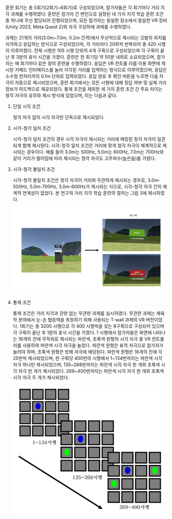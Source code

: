 훈련 회기는 총 5회기(2회기~6회기)로 구성되었으며, 참가자들은 각 회기마다 거리 지각 과제를 수행하였다. 훈련은 참가자 간 변인으로 설정된 네 가지 지각 학습 훈련 조건 중 하나에 무선 할당되어 진행되었으며, 모든 참가자는 동일한 장소에서 동일한 VR 장비(Unity 2023, Meta Quest 2)와 자극 구성하에 과제를 수행하였다.

과제는 21개의 거리(3.0m~7.0m, 0.2m 간격)에서 무선적으로 제시되는 깃발의 위치를 지각하고 응답하는 방식으로 구성되었으며, 각 거리마다 20회씩 반복되어 총 420 시행이 이루어졌다. 전체 시행은 105 시행 단위의 4개 구획으로 구성되었으며 각 구획이 끝난 후 3분의 휴식 시간을 가졌다. 훈련은 한 회기당 약 50분 내외로 소요되었으며, 참가자는 매 회기마다 같은 양의 훈련을 수행하였다. 응답은 VR 컨트롤
러를 이용 화면에 제시된 키패드 인터페이스를 눌러 지각된 거리를 입력하는 방식으로 이루어졌으며, 응답은 소수점 한자리까지 0.1m 단위로 입력되었다. 응답 완료 후 확인 버튼을 누르면 다음 자극이 자동으로 제시되었으며, 훈련 회기에서는 모든 시행에 대해 정답 여부 및 실제 거리 정보가 피드백으로 제공되었다. 통제 조건을 제외한 세 가지 훈련 조건 간 주요 차이는 청각 자극의 유무와 제시 방식에 있었으며, 이는 다음과 같다.

1) 단일 시각 조건

   청각 자극 없이 시각 자극만 단독으로 제시되었다. 

2) 시각-청각 일치 조건
   
   시각-청각 일치 조건의 경우 시각 자극이 제시되는 거리에 매칭된 청각 자극이 일관되게 함께 제시된다.
   시각-청각 일치 조건은 거리에 맞게 청각 자극이 체계적으로 제시되는 경우이다. 
   예를 들어 3.0m는 500Hz, 5.0m는 600Hz, 7.0m는 700Hz와 같이 거리가 멀어짐에 따라 제시되는 청각 자극도 고주파수(높은음)를 가졌다.


4) 시각-청각 불일치 조건

   시각-청각 불일치 조건은 청각 자극이 거리와 무관하게 제시되는 경우로, 3.0m-500Hz, 5.0m-700Hz, 3.0m-600Hz가 제시되는 식으로, 시각-청각 자극 간의 체계적 연계성이 없었다. 본 연구의 거리 지각 학습 훈련의 절차는 그림 3에 제시하였다.


   ![설계 이미지](./거리지각학습훈련.png)
   

5) 통제 조건

   통제 조건은 거리 지각과 관련 없는 무관련 과제를 실시하였다. 무관련 과제는 체육학 분야에서 눈-손 협응력을 측정하기 위해 사용되는 T-wall 과제의 VR 버전이었다.
   1회기는 총 3200 시행으로 각 400 시행씩을 갖는 8구획으로 구성되어 있으며 각 구획이 끝난 후 1분의 휴식 시간을 가졌다. 1 시행에서 참가자들은 화면에 나타나는 16개의 칸에 무작위로 제시되는 파란색, 초록색 원형의 시각 자극 중 VR 컨트롤러를 사용하여 파란색 시각 자극을 눌렀다. 파란색 원형은 표적 자극으로 참가자가 눌러야 하며, 초록색 원형은 방해 자극에 해당된다. 파란색 원형은 16개의 칸에 각 25번씩 제시되었으며, 한 구획당 400번의 시행에서 1~134번까지는 파란색 시각 자극 하나만 제시되었으며, 135~268번까지는 파란색 시각 자극 한 개와 초록색 시각 자극 한 개가 제시되었다. 269~400번까지는 파란색 시각 자극 한 개와 초록색 시각 자극 두 개가 제시되었다.

   ![설계 이미지](./통제조건절차.png)
